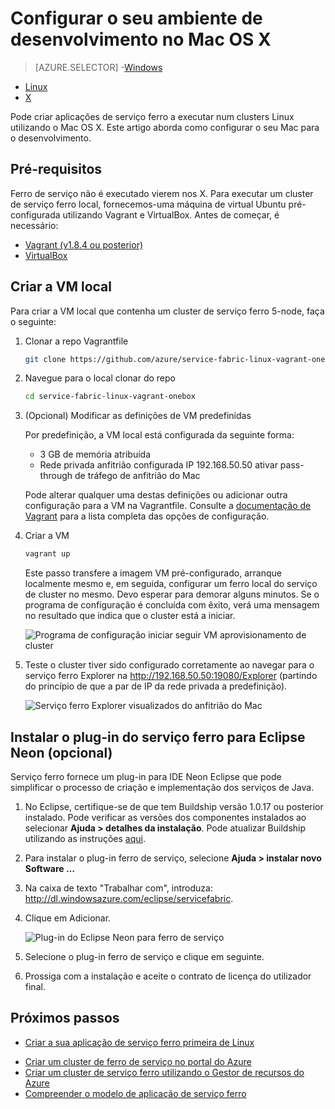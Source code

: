 <properties
   pageTitle="Configurar o seu ambiente de desenvolvimento no Mac OS X | Microsoft Azure"
   description="Instale o tempo de execução, SDK e ferramentas e criar um cluster de desenvolvimento local. Depois de concluir esta configuração, estará pronto para criar aplicações no Mac OS X."
   services="service-fabric"
   documentationCenter=".net"
   authors="seanmck"
   manager="timlt"
   editor=""/>

<tags
   ms.service="service-fabric"
   ms.devlang="dotNet"
   ms.topic="get-started-article"
   ms.tgt_pltfrm="NA"
   ms.workload="NA"
   ms.date="09/25/2016"
   ms.author="seanmck"/>

# <a name="set-up-your-development-environment-on-mac-os-x"></a>Configurar o seu ambiente de desenvolvimento no Mac OS X

> [AZURE.SELECTOR]
-[Windows](service-fabric-get-started.md)
- [Linux](service-fabric-get-started-linux.md)
- [X](service-fabric-get-started-mac.md)

Pode criar aplicações de serviço ferro a executar num clusters Linux utilizando o Mac OS X. Este artigo aborda como configurar o seu Mac para o desenvolvimento.

## <a name="prerequisites"></a>Pré-requisitos

Ferro de serviço não é executado vierem nos X. Para executar um cluster de serviço ferro local, fornecemos-uma máquina de virtual Ubuntu pré-configurada utilizando Vagrant e VirtualBox. Antes de começar, é necessário:

- [Vagrant (v1.8.4 ou posterior)](http://wwww.vagrantup.com/downloads)
- [VirtualBox](http://www.virtualbox.org/wiki/Downloads)

## <a name="create-the-local-vm"></a>Criar a VM local

Para criar a VM local que contenha um cluster de serviço ferro 5-node, faça o seguinte:

1. Clonar a repo Vagrantfile

    ```bash
    git clone https://github.com/azure/service-fabric-linux-vagrant-onebox.git
    ```

2. Navegue para o local clonar do repo

    ```bash
    cd service-fabric-linux-vagrant-onebox
    ```

3. (Opcional) Modificar as definições de VM predefinidas

    Por predefinição, a VM local está configurada da seguinte forma:

    - 3 GB de memória atribuída
    - Rede privada anfitrião configurada IP 192.168.50.50 ativar pass-through de tráfego de anfitrião do Mac

    Pode alterar qualquer uma destas definições ou adicionar outra configuração para a VM na Vagrantfile. Consulte a [documentação de Vagrant](http://www.vagrantup.com/docs) para a lista completa das opções de configuração.

4. Criar a VM

    ```bash
    vagrant up
    ```

    Este passo transfere a imagem VM pré-configurado, arranque localmente mesmo e, em seguida, configurar um ferro local do serviço de cluster no mesmo. Devo esperar para demorar alguns minutos. Se o programa de configuração é concluída com êxito, verá uma mensagem no resultado que indica que o cluster está a iniciar.

    ![Programa de configuração iniciar seguir VM aprovisionamento de cluster][cluster-setup-script]

5. Teste o cluster tiver sido configurado corretamente ao navegar para o serviço ferro Explorer na http://192.168.50.50:19080/Explorer (partindo do princípio de que a par de IP da rede privada a predefinição).

    ![Serviço ferro Explorer visualizados do anfitrião do Mac][sfx-mac]


## <a name="install-the-service-fabric-plugin-for-eclipse-neon-optional"></a>Instalar o plug-in do serviço ferro para Eclipse Neon (opcional)

Serviço ferro fornece um plug-in para IDE Neon Eclipse que pode simplificar o processo de criação e implementação dos serviços de Java.

1. No Eclipse, certifique-se de que tem Buildship versão 1.0.17 ou posterior instalado. Pode verificar as versões dos componentes instalados ao selecionar **Ajuda > detalhes da instalação**. Pode atualizar Buildship utilizando as instruções [aqui][buildship-update].

2. Para instalar o plug-in ferro de serviço, selecione **Ajuda > instalar novo Software …**

3. Na caixa de texto "Trabalhar com", introduza: http://dl.windowsazure.com/eclipse/servicefabric.

4. Clique em Adicionar.

    ![Plug-in do Eclipse Neon para ferro de serviço][sf-eclipse-plugin-install]

5. Selecione o plug-in ferro de serviço e clique em seguinte.

6. Prossiga com a instalação e aceite o contrato de licença do utilizador final.

## <a name="next-steps"></a>Próximos passos

- [Criar a sua aplicação de serviço ferro primeira de Linux](service-fabric-create-your-first-linux-application-with-java.md)

<!-- Links -->

- [Criar um cluster de ferro de serviço no portal do Azure](service-fabric-cluster-creation-via-portal.md)
- [Criar um cluster de serviço ferro utilizando o Gestor de recursos do Azure](service-fabric-cluster-creation-via-arm.md)
- [Compreender o modelo de aplicação de serviço ferro](service-fabric-application-model.md)

<!-- Images -->
[cluster-setup-script]: ./media/service-fabric-get-started-mac/cluster-setup-mac.png
[sfx-mac]: ./media/service-fabric-get-started-mac/sfx-mac.png
[sf-eclipse-plugin-install]: ./media/service-fabric-get-started-mac/sf-eclipse-plugin-install.png
[buildship-update]: https://projects.eclipse.org/projects/tools.buildship

